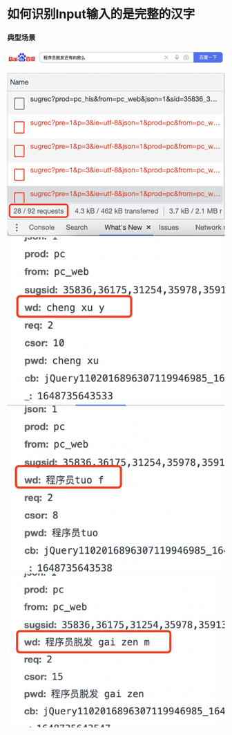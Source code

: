 # 如何识别Input输入的是完整的汉字

### 典型场景
![百度搜索示例](https://github.com/guanyx/fe_notes/blob/main/images/2022.03.31%E7%99%BE%E5%BA%A6%E6%90%9C%E7%B4%A2%E7%A4%BA%E4%BE%8B.png?raw=true)

![百度关联联想请求数](https://github.com/guanyx/fe_notes/blob/main/images/2022.03.31%E7%99%BE%E5%BA%A6%E5%85%B3%E8%81%94%E8%81%94%E6%83%B3%E8%AF%B7%E6%B1%82%E6%95%B0.png?raw=true)![百度关联联想请求示例1](https://github.com/guanyx/fe_notes/blob/main/images/2022.03.31%E7%99%BE%E5%BA%A6%E5%85%B3%E8%81%94%E8%81%94%E6%83%B3%E8%AF%B7%E6%B1%82%E7%A4%BA%E4%BE%8B1.png?raw=true)![百度关联联想请求示例2](https://github.com/guanyx/fe_notes/blob/main/images/2022.03.31%E7%99%BE%E5%BA%A6%E5%85%B3%E8%81%94%E8%81%94%E6%83%B3%E8%AF%B7%E6%B1%82%E7%A4%BA%E4%BE%8B2.png?raw=true)![百度关联联想请求示例3](https://github.com/guanyx/fe_notes/blob/main/images/2022.03.31%E7%99%BE%E5%BA%A6%E5%85%B3%E8%81%94%E8%81%94%E6%83%B3%E8%AF%B7%E6%B1%82%E7%A4%BA%E4%BE%8B3.png?raw=true)
